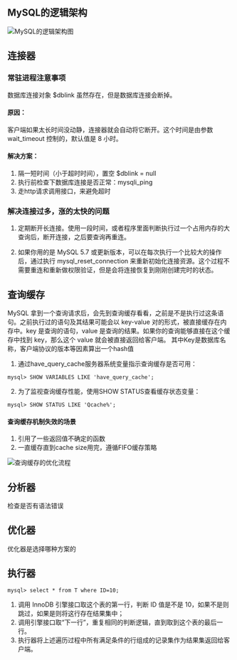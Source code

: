 
## MySQL的逻辑架构
![MySQL的逻辑架构图](https://cdn-pri.nlark.com/yuque/0/2018/png/103176/1542763053276-bb6f996e-00ce-4d77-9843-ca4f413475e1.png)

## 连接器

### 常驻进程注意事项
数据库连接对象 $dblink 虽然存在，但是数据库连接会断掉。  
#### 原因：  
客户端如果太长时间没动静，连接器就会自动将它断开。这个时间是由参数 wait_timeout 控制的，默认值是 8 小时。
#### 解决方案：  
1. 隔一短时间（小于超时时间），置空 $dblink = null
2. 执行前检查下数据库连接是否正常：mysqli_ping
3. 走http请求调用接口，来避免超时


### 解决连接过多，涨的太快的问题
1. 定期断开长连接。使用一段时间，或者程序里面判断执行过一个占用内存的大查询后，断开连接，之后要查询再重连。

2. 如果你用的是 MySQL 5.7 或更新版本，可以在每次执行一个比较大的操作后，通过执行 mysql_reset_connection 来重新初始化连接资源。这个过程不需要重连和重新做权限验证，但是会将连接恢复到刚刚创建完时的状态。


## 查询缓存
MySQL 拿到一个查询请求后，会先到查询缓存看看，之前是不是执行过这条语句。之前执行过的语句及其结果可能会以 key-value 对的形式，被直接缓存在内存中。key 是查询的语句，value 是查询的结果。如果你的查询能够直接在这个缓存中找到 key，那么这个 value 就会被直接返回给客户端。
其中Key是数据库名称，客户端协议的版本等因素算出一个hash值

1. 通过have_query_cache服务器系统变量指示查询缓存是否可用：
```
mysql> SHOW VARIABLES LIKE 'have_query_cache';
```
2. 为了监视查询缓存性能，使用SHOW STATUS查看缓存状态变量：
```
mysql> SHOW STATUS LIKE 'Qcache%';
```

####  查询缓存机制失效的场景
1. 引用了一些返回值不确定的函数
2. 一直缓存直到cache size用完，遵循FIFO缓存策略

![查询缓存的优化流程](https://cdn-pri.nlark.com/yuque/0/2018/png/103176/1542764550940-8ea326dd-5b80-4e9d-87d4-97d52104b37f.png)

## 分析器
检查是否有语法错误

## 优化器
优化器是选择哪种方案的

## 执行器
```
mysql> select * from T where ID=10;
```
1. 调用 InnoDB 引擎接口取这个表的第一行，判断 ID 值是不是 10，如果不是则跳过，如果是则将这行存在结果集中；
2. 调用引擎接口取“下一行”，重复相同的判断逻辑，直到取到这个表的最后一行。
3. 执行器将上述遍历过程中所有满足条件的行组成的记录集作为结果集返回给客户端。

